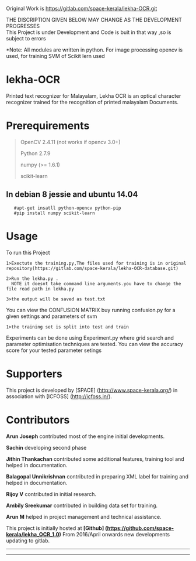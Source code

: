 Original Work is https://gitlab.com/space-kerala/lekha-OCR.git

THE DISCRIPTION GIVEN BELOW MAY CHANGE AS THE DEVELOPMENT PROGRESSES                                                                  
This Project is under Development and Code is buit in that way ,so is subject to errors


    
*Note: All modules are written in python. For image processing opencv is used, for training SVM of Scikit lern used
# lekha-OCR

Printed text recognizer for Malayalam, Lekha OCR is an optical character recognizer trained for the recognition of printed malayalam Documents.

Prerequirements
======
>OpenCV 2.4.11 (not works if opencv 3.0+)
>
>Python 2.7.9
>
>numpy (>= 1.6.1)
>
>scikit-learn

In debian 8 jessie and ubuntu 14.04
-----------
       #apt-get insatll python-opencv python-pip
       #pip install numpy scikit-learn
Usage
=======
To run this Project

    1>Exectute the training.py,The files used for training is in original repository(https://gitlab.com/space-kerala/lekha-OCR-database.git)

    2>Run the lekha.py .
      NOTE it doesnt take command line arguments.you have to change the file read path in lekha.py

    3>the output will be saved as test.txt

You can view the CONFUSION MATRIX buy running confusion.py for a given settings and parameters of svm

    1>the training set is split into test and train

Experiments can be done using Experiment.py where grid search and parameter optimisation techniques are tested.
    You can view the accuracy score for your tested parameter setings

Supporters
=======
This project is developed by [SPACE] (http://www.space-kerala.org/) in association with [ICFOSS] (http://icfoss.in/).

Contributors
=======
**Arun Joseph** contributed most of the engine initial developments.

**Sachin** developing second phase

**Jithin Thankachan** contributed some additional features, training tool and helped in documentation.

**Balagopal Unnikrishnan** contributed in preparing XML label for training and helped in documentation.

**Rijoy V** contributed in initial research.

**Ambily Sreekumar** contributed in building data set for training.

**Arun M** helped in project management and technical assistance.

This project is initially hosted at **[Github] (https://github.com/space-kerala/lekha_OCR_1.0)**
From 2016/April onwards new developments updating to gitlab.

***********************************************************************

***********************************************************************

